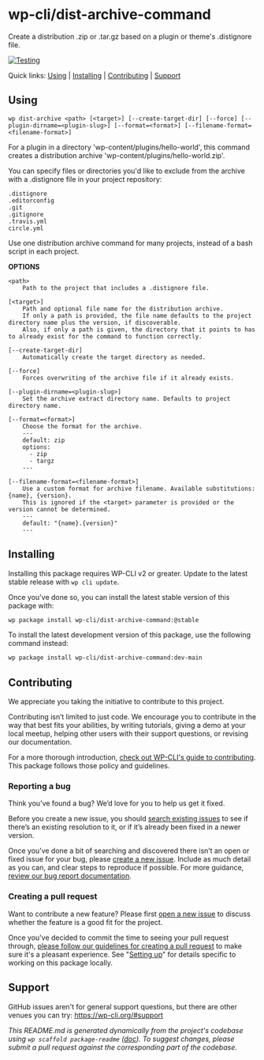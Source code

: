 wp-cli/dist-archive-command
===========================

Create a distribution .zip or .tar.gz based on a plugin or theme's .distignore file.

[![Testing](https://github.com/wp-cli/dist-archive-command/actions/workflows/testing.yml/badge.svg)](https://github.com/wp-cli/dist-archive-command/actions/workflows/testing.yml)

Quick links: [Using](#using) | [Installing](#installing) | [Contributing](#contributing) | [Support](#support)

## Using

~~~
wp dist-archive <path> [<target>] [--create-target-dir] [--force] [--plugin-dirname=<plugin-slug>] [--format=<format>] [--filename-format=<filename-format>]
~~~

For a plugin in a directory 'wp-content/plugins/hello-world', this command
creates a distribution archive 'wp-content/plugins/hello-world.zip'.

You can specify files or directories you'd like to exclude from the archive
with a .distignore file in your project repository:

```
.distignore
.editorconfig
.git
.gitignore
.travis.yml
circle.yml
```

Use one distribution archive command for many projects, instead of a bash
script in each project.

**OPTIONS**

	<path>
		Path to the project that includes a .distignore file.

	[<target>]
		Path and optional file name for the distribution archive.
		If only a path is provided, the file name defaults to the project directory name plus the version, if discoverable.
		Also, if only a path is given, the directory that it points to has to already exist for the command to function correctly.

	[--create-target-dir]
		Automatically create the target directory as needed.

	[--force]
		Forces overwriting of the archive file if it already exists.

	[--plugin-dirname=<plugin-slug>]
		Set the archive extract directory name. Defaults to project directory name.

	[--format=<format>]
		Choose the format for the archive.
		---
		default: zip
		options:
		  - zip
		  - targz
		---

	[--filename-format=<filename-format>]
		Use a custom format for archive filename. Available substitutions: {name}, {version}.
		This is ignored if the <target> parameter is provided or the version cannot be determined.
		---
		default: "{name}.{version}"
		---

## Installing

Installing this package requires WP-CLI v2 or greater. Update to the latest stable release with `wp cli update`.

Once you've done so, you can install the latest stable version of this package with:

```bash
wp package install wp-cli/dist-archive-command:@stable
```

To install the latest development version of this package, use the following command instead:

```bash
wp package install wp-cli/dist-archive-command:dev-main
```

## Contributing

We appreciate you taking the initiative to contribute to this project.

Contributing isn’t limited to just code. We encourage you to contribute in the way that best fits your abilities, by writing tutorials, giving a demo at your local meetup, helping other users with their support questions, or revising our documentation.

For a more thorough introduction, [check out WP-CLI's guide to contributing](https://make.wordpress.org/cli/handbook/contributing/). This package follows those policy and guidelines.

### Reporting a bug

Think you’ve found a bug? We’d love for you to help us get it fixed.

Before you create a new issue, you should [search existing issues](https://github.com/wp-cli/dist-archive-command/issues?q=label%3Abug%20) to see if there’s an existing resolution to it, or if it’s already been fixed in a newer version.

Once you’ve done a bit of searching and discovered there isn’t an open or fixed issue for your bug, please [create a new issue](https://github.com/wp-cli/dist-archive-command/issues/new). Include as much detail as you can, and clear steps to reproduce if possible. For more guidance, [review our bug report documentation](https://make.wordpress.org/cli/handbook/bug-reports/).

### Creating a pull request

Want to contribute a new feature? Please first [open a new issue](https://github.com/wp-cli/dist-archive-command/issues/new) to discuss whether the feature is a good fit for the project.

Once you've decided to commit the time to seeing your pull request through, [please follow our guidelines for creating a pull request](https://make.wordpress.org/cli/handbook/pull-requests/) to make sure it's a pleasant experience. See "[Setting up](https://make.wordpress.org/cli/handbook/pull-requests/#setting-up)" for details specific to working on this package locally.

## Support

GitHub issues aren't for general support questions, but there are other venues you can try: https://wp-cli.org/#support


*This README.md is generated dynamically from the project's codebase using `wp scaffold package-readme` ([doc](https://github.com/wp-cli/scaffold-package-command#wp-scaffold-package-readme)). To suggest changes, please submit a pull request against the corresponding part of the codebase.*
